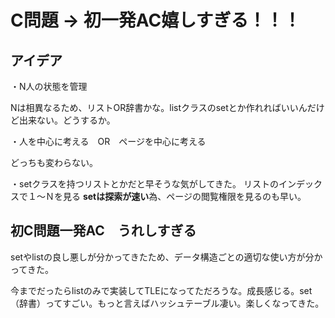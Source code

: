 # C問題 -> 初一発AC嬉しすぎる！！！
## アイデア
・N人の状態を管理

Nは相異なるため、リストOR辞書かな。listクラスのsetとか作れればいいんだけど出来ない。どうするか。

・人を中心に考える　OR　ページを中心に考える

どっちも変わらない。


・setクラスを持つリストとかだと早そうな気がしてきた。
リストのインデックスで１～Ｎを見る
**setは探索が速い**為、ページの閲覧権限を見るのも早い。

## 初C問題一発AC　うれしすぎる
setやlistの良し悪しが分かってきたため、データ構造ごとの適切な使い方が分かってきた。


今までだったらlistのみで実装してTLEになってただろうな。成長感じる。set（辞書）ってすごい。もっと言えばハッシュテーブル凄い。楽しくなってきた。